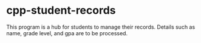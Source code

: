 # cpp-student-records

This program is a hub for students to manage their records. Details such as name, grade level, and gpa are to be processed.